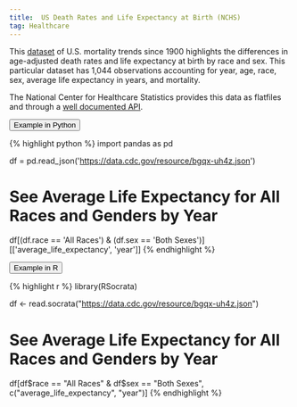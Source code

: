 ```yaml
---
title:  US Death Rates and Life Expectancy at Birth (NCHS)
tag: Healthcare
---
```

This [dataset](https://data.cdc.gov/NCHS/NCHS-Death-rates-and-life-expectancy-at-birth/w9j2-ggv5) of U.S. mortality trends since 1900 highlights the differences in age-adjusted death rates and life expectancy at birth by race and sex. This particular dataset has 1,044 observations accounting for year, age, race, sex, average life expectancy in years, and mortality. 

The National Center for Healthcare Statistics provides this data as flatfiles and through a [well documented API](https://dev.socrata.com/foundry/data.cdc.gov/bgqx-uh4z).

<button data-toggle="collapse" data-target="#death_python" type="button" class="btn btn-secondary btn-lg btn-block">Example in Python</button>
<div id="death_python" class="collapse">
{% highlight python %}
import pandas as pd

df = pd.read_json('https://data.cdc.gov/resource/bgqx-uh4z.json')

# See Average Life Expectancy for All Races and Genders by Year
df[(df.race == 'All Races') & (df.sex == 'Both Sexes')][['average_life_expectancy', 'year']]
{% endhighlight %}
</div>

<button data-toggle="collapse" data-target="#death_r" type="button" class="btn btn-secondary btn-lg btn-block">Example in R</button>
<div id="death_r" class="collapse">
{% highlight r %}
library(RSocrata)

df <- read.socrata("https://data.cdc.gov/resource/bgqx-uh4z.json")

# See Average Life Expectancy for All Races and Genders by Year
df[df$race == "All Races" & df$sex == "Both Sexes", c("average_life_expectancy", "year")]
{% endhighlight %}
</div>
